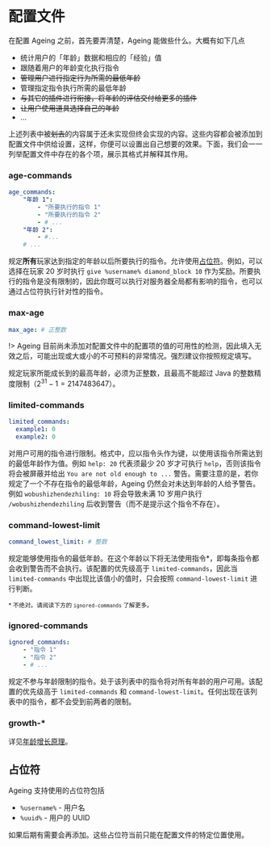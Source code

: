# 配置文件

在配置 Ageing 之前，首先要弄清楚，Ageing 能做些什么。大概有如下几点

- 统计用户的「年龄」数据和相应的「经验」值
- 跟随着用户的年龄变化执行指令
- ~~管理用户进行指定行为所需的最低年龄~~
- 管理指定指令执行所需的最低年龄
- ~~与其它的插件进行衔接，将年龄的评估交付给更多的插件~~
- ~~让用户使用道具选择自己的年龄~~
- ...

上述列表中被~~划去~~的内容属于还未实现但终会实现的内容。这些内容都会被添加到配置文件中供给设置，这样，你便可以设置出自己想要的效果。下面，我们会一一列举配置文件中存在的各个项，展示其格式并解释其作用。

### age-commands

```yml
age_commands:
    "年龄 1":
        - "所要执行的指令 1"
        - "所要执行的指令 2"
        - # ...
    "年龄 2":
        - #...
    # ...
```

规定**所有**玩家达到指定的年龄以后所要执行的指令。允许使用[占位符](#占位符)。例如，可以选择在玩家 20 岁时执行 `give %username% diamond_block 10` 作为奖励。所要执行的指令是没有限制的，因此你既可以执行对服务器全局都有影响的指令，也可以通过占位符执行针对性的指令。

### max-age

```yml
max_age: # 正整数
```

!> Ageing 目前尚未添加对配置文件中的配置项的值的可用性的检测，因此填入无效之后，可能出现或大或小的不可预料的非常情况。强烈建议你按照规定填写。

规定玩家所能成长到的最高年龄，必须为正整数，且最高不能超过 Java 的整数精度限制（$2^{31} - 1 = 2147483647$）。

### limited-commands

```yml
limited_commands:
  example1: 0
  example2: 0
```

对用户可用的指令进行限制。格式中，应以指令头作为键，以使用该指令所需达到的最低年龄作为值。例如 `help: 20` 代表须最少 20 岁才可执行 `help`，否则该指令将会被屏蔽并给出 `You are not old enough to ...` 警告。需要注意的是，若你规定了一个不存在指令的最低年龄，Ageing 仍然会对未达到年龄的人给予警告。例如 `wobushizhendezhiling: 10` 将会导致未满 10 岁用户执行 `/wobushizhendezhiling` 后收到警告（而不是提示这个指令不存在）。

### command-lowest-limit

```yml
command_lowest_limit: # 整数
```

规定能够使用指令的最低年龄。在这个年龄以下将无法使用指令*，即每条指令都会收到警告而不会执行。该配置的优先级高于 `limited-commands`，因此当 `limited-commands` 中出现比该值小的值时，只会按照 `command-lowest-limit` 进行判断。

<small>* 不绝对。请阅读下方的 <code>ignored-commands</code> 了解更多。</small>

### ignored-commands

```yml
ignored_commands:
    - "指令 1"
    - "指令 2"
    - # ...
```

规定不参与年龄限制的指令。处于该列表中的指令将对所有年龄的用户可用。该配置的优先级高于 `limited-commands` 和 `command-lowest-limit`。任何出现在该列表中的指令，都不会受到前两者的限制。

### growth-*

详见[年龄增长原理](/ageing/growth.md)。

## 占位符

Ageing 支持使用的占位符包括

- `%username%` - 用户名
- `%uuid%` - 用户的 UUID

如果后期有需要会再添加。这些占位符当前只能在配置文件的特定位置使用。